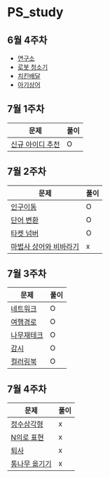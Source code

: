 # PS_study
## 6월 4주차 
- <A href = "https://www.acmicpc.net/problem/14502" > 연구소  </A><br>
- <A href = "https://www.acmicpc.net/problem/14503" > 로봇 청소기  </A><br>
- <A href = "https://www.acmicpc.net/problem/15686" > 치킨배달  </A><br>
- <A href = "https://www.acmicpc.net/problem/16236" > 아기상어  </A><br>

## 7월 1주차
문제 | 풀이
--|--
[신규 아이디 추천](https://programmers.co.kr/learn/courses/30/lessons/72410)| O
## 7월 2주차
문제 | 풀이
--|--
[인구이동](https://www.acmicpc.net/problem/16234)|O
[단어 변환](https://programmers.co.kr/learn/courses/30/lessons/43163)| O
[타켓 넘버](https://programmers.co.kr/learn/courses/30/lessons/43165)| O
[마법사 상어와 비바라기](https://www.acmicpc.net/problem/21610) | x

## 7월 3주차
문제 | 풀이
--|--
[네트워크](https://programmers.co.kr/learn/courses/30/lessons/43162) | O
[여행경로](https://programmers.co.kr/learn/courses/30/lessons/43164) | O
[나무재테크](https://www.acmicpc.net/problem/16235) | O
[감시](https://www.acmicpc.net/problem/15683) | O
[컬러링북](https://programmers.co.kr/learn/courses/30/lessons/1829) | O

## 7월 4주차
문제 | 풀이
--|--
[정수삼각형](https://programmers.co.kr/learn/courses/30/lessons/43105) | x
[N의로 표현](https://programmers.co.kr/learn/courses/30/lessons/42895) | x
[퇴사](hhttps://www.acmicpc.net/problem/14501) | x
[통나무 옮기기](https://www.acmicpc.net/problem/1938) | x
